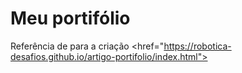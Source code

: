 # Meu portifólio
Referência de para a criação <href="https://robotica-desafios.github.io/artigo-portifolio/index.html">
